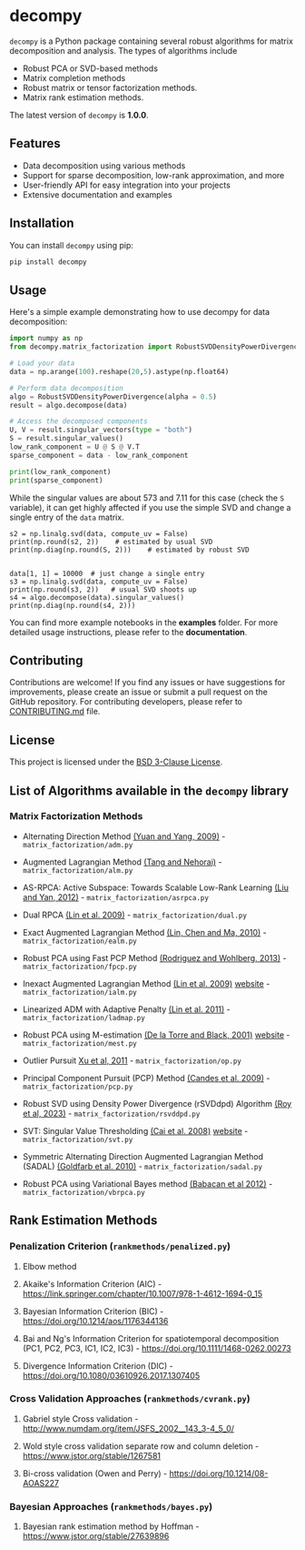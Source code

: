 # decompy

`decompy` is a Python package containing several robust algorithms for matrix decomposition and analysis. The types of algorithms include
* Robust PCA or SVD-based methods
* Matrix completion methods
* Robust matrix or tensor factorization methods.
* Matrix rank estimation methods.

The latest version of `decompy` is **1.0.0**.

## Features

- Data decomposition using various methods
- Support for sparse decomposition, low-rank approximation, and more
- User-friendly API for easy integration into your projects
- Extensive documentation and examples

## Installation

You can install `decompy` using pip:

```bash
pip install decompy
```

## Usage

Here's a simple example demonstrating how to use decompy for data decomposition:

```python
import numpy as np
from decompy.matrix_factorization import RobustSVDDensityPowerDivergence

# Load your data
data = np.arange(100).reshape(20,5).astype(np.float64)

# Perform data decomposition
algo = RobustSVDDensityPowerDivergence(alpha = 0.5)
result = algo.decompose(data)

# Access the decomposed components
U, V = result.singular_vectors(type = "both")
S = result.singular_values()
low_rank_component = U @ S @ V.T
sparse_component = data - low_rank_component

print(low_rank_component)
print(sparse_component)
```

While the singular values are about 573 and 7.11 for this case (check the `S` variable), it can get highly affected if you use the simple SVD and change a single entry of the `data` matrix.

```
s2 = np.linalg.svd(data, compute_uv = False)
print(np.round(s2, 2))    # estimated by usual SVD
print(np.diag(np.round(S, 2)))    # estimated by robust SVD


data[1, 1] = 10000  # just change a single entry
s3 = np.linalg.svd(data, compute_uv = False)
print(np.round(s3, 2))   # usual SVD shoots up
s4 = algo.decompose(data).singular_values()
print(np.diag(np.round(s4, 2)))
```

You can find more example notebooks in the **examples** folder. For more detailed usage instructions, please refer to the **documentation**.


## Contributing

Contributions are welcome! If you find any issues or have suggestions for improvements, please create an issue or submit a pull request on the GitHub repository. For contributing developers, please refer to [CONTRIBUTING.md](CONTRIBUTING.md) file.

## License

This project is licensed under the [BSD 3-Clause License](LICENSE).


## List of Algorithms available in the `decompy` library

### Matrix Factorization Methods

* Alternating Direction Method [(Yuan and Yang, 2009)](https://citeseerx.ist.psu.edu/viewdoc/summary?doi=10.1.1.400.8797) - `matrix_factorization/adm.py`

* Augmented Lagrangian Method [(Tang and Nehorai)](https://ieeexplore.ieee.org/document/5766144) - `matrix_factorization/alm.py`

* AS-RPCA: Active Subspace: Towards Scalable Low-Rank Learning [(Liu and Yan, 2012)](http://dl.acm.org/citation.cfm?id=2421487) - `matrix_factorization/asrpca.py`

* Dual RPCA [(Lin et al. 2009)](http://arxiv.org/abs/1009.5055) - `matrix_factorization/dual.py`

* Exact Augmented Lagrangian Method [(Lin, Chen and Ma, 2010)](https://arxiv.org/abs/1009.5055) - `matrix_factorization/ealm.py`

* Robust PCA using Fast PCP Method [(Rodriguez and Wohlberg, 2013)](http://ieeexplore.ieee.org/xpl/articleDetails.jsp?arnumber=6738015) - `matrix_factorization/fpcp.py`

* Inexact Augmented Lagrangian Method [(Lin et al. 2009)](http://arxiv.org/abs/1009.5055)  [website](http://perception.csl.illinois.edu/matrix-rank/sample_code.html) - `matrix_factorization/ialm.py`

* Linearized ADM with Adaptive Penalty [(Lin et al. 2011)](http://arxiv.org/abs/1109.0367) - `matrix_factorization/ladmap.py`

* Robust PCA using M-estimation [(De la Torre and Black, 2001)](https://ieeexplore.ieee.org/document/937541) [website](http://users.salleurl.edu/~ftorre/papers/rpca2.html) - `matrix_factorization/mest.py`

* Outlier Pursuit [Xu et al, 2011](https://guppy.mpe.nus.edu.sg/~mpexuh/papers/OutlierPursuit-TIT.pdf) - `matrix_factorization/op.py`

* Principal Component Pursuit (PCP) Method [(Candes et al. 2009)](https://arxiv.org/abs/0912.3599) - `matrix_factorization/pcp.py`

* Robust SVD using Density Power Divergence (rSVDdpd) Algorithm [(Roy et al, 2023)](https://arxiv.org/abs/2109.10680) - `matrix_factorization/rsvddpd.py`

* SVT: Singular Value Thresholding [(Cai et al. 2008)](http://arxiv.org/abs/0810.3286) [website](http://perception.csl.illinois.edu/matrix-rank/sample_code.html) - `matrix_factorization/svt.py`

* Symmetric Alternating Direction Augmented Lagrangian Method (SADAL) [(Goldfarb et al. 2010)](http://arxiv.org/abs/0912.4571) - `matrix_factorization/sadal.py`

* Robust PCA using Variational Bayes method [(Babacan et al 2012)](https://ieeexplore.ieee.org/document/6194350) - `matrix_factorization/vbrpca.py`



## Rank Estimation Methods

### Penalization Criterion (`rankmethods/penalized.py`)

1. Elbow method

2. Akaike's Information Criterion (AIC) - https://link.springer.com/chapter/10.1007/978-1-4612-1694-0_15

3. Bayesian Information Criterion (BIC) - https://doi.org/10.1214/aos/1176344136

4. Bai and Ng's Information Criterion for spatiotemporal decomposition (PC1, PC2, PC3, IC1, IC2, IC3) - https://doi.org/10.1111/1468-0262.00273

5. Divergence Information Criterion (DIC) - https://doi.org/10.1080/03610926.2017.1307405

### Cross Validation Approaches (`rankmethods/cvrank.py`)

1. Gabriel style Cross validation - http://www.numdam.org/item/JSFS_2002__143_3-4_5_0/

2. Wold style cross validation separate row and column deletion - https://www.jstor.org/stable/1267581

3. Bi-cross validation (Owen and Perry) - https://doi.org/10.1214/08-AOAS227

### Bayesian Approaches (`rankmethods/bayes.py`)

1. Bayesian rank estimation method by Hoffman - https://www.jstor.org/stable/27639896

